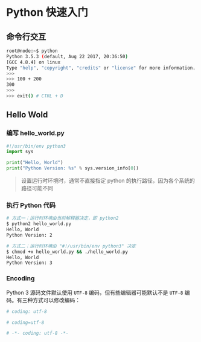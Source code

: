 # Python 快速入门

## 命令行交互

```sh
root@node:~$ python
Python 3.5.3 (default, Aug 22 2017, 20:36:50)
[GCC 4.8.4] on linux
Type "help", "copyright", "credits" or "license" for more information.
>>>
>>> 100 + 200
300
>>>
>>> exit() # CTRL + D
```

## Hello Wold

### 编写 hello_world.py

```python
#!/usr/bin/env python3
import sys

print("Hello, World")
print("Python Version: %s" % sys.version_info[0])
```

> 设置运行时环境时，通常不直接指定 python 的执行路径，因为各个系统的路径可能不同

### 执行 Python 代码

```sh
# 方式一：运行时环境由当前解释器决定，即 python2
$ python2 hello_world.py
Hello, World
Python Version: 2
```

```sh
# 方式二：运行时环境由 "#!/usr/bin/env python3" 决定
$ chmod +x hello_world.py && ./hello_world.py
Hello, World
Python Version: 3
```

### Encoding

Python 3 源码文件默认使用 `UTF-8` 编码，但有些编辑器可能默认不是 `UTF-8` 编码。有三种方式可以修改编码：

```python
# coding: utf-8
```

```python
# coding=utf-8
```

```python
# -*- coding: utf-8 -*-
```
